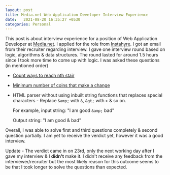 ```yaml
---
layout: post
title: Media.net Web Application Developer Interview Experience
date:   2021-08-20 16:35:27 +0530
categories: Personal
---
```

This post is about interview experience for a position of Web Application Developer at [Media.net](https://media.net). I applied for the role from [Instahyre](https://instahyre.com). I got an email from their recruiter regarding interview. I gave one interview round based on logic, algorithms & data structures. The round lasted for around 1.5 hours since I took more time to come up with logic. I was asked these questions (in mentioned order)
- [Count ways to reach nth stair](https://www.geeksforgeeks.org/count-ways-reach-nth-stair/)
- [Minimum number of coins that make a change](https://www.geeksforgeeks.org/find-minimum-number-of-coins-that-make-a-change/)
- HTML parser without using inbuilt string functions that replaces special characters - Replace `&amp;` with `&`, `&gt;` with `>` & so on.
    
    For example, input string: "I am good `&amp;` bad"

    Output string: "I am good & bad"

Overall, I was able to solve first and third questions completely & second question partially. I am yet to receive the verdict yet, however it was a good interview.

Update - The verdict came in on 23rd, only the next working day after I gave my interview & I **didn't** make it. I didn't receive any feedback from the interviewer/recruiter but the most likely reason for this outcome seems to be that I took longer to solve the questions than expected.